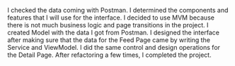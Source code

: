 I checked the data coming with Postman. I determined the components and features that I will use for the interface. I decided to use MVM because there is not much business logic and page transitions in the project. I created Model with the data I got from Postman. I designed the interface after making sure that the data for the Feed Page came by writing the Service and ViewModel. I did the same control and design operations for the Detail Page. After refactoring a few times, I completed the project.
